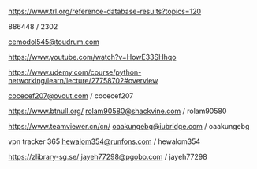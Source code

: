https://www.trl.org/reference-database-results?topics=120


886448 / 2302

cemodol545@toudrum.com

https://www.youtube.com/watch?v=HowE33SHhqo


https://www.udemy.com/course/python-networking/learn/lecture/27758702#overview

cocecef207@ovout.com / cocecef207

https://www.btnull.org/
rolam90580@shackvine.com / rolam90580


https://www.teamviewer.cn/cn/ oaakungebg@iubridge.com / oaakungebg


vpn tracker 365 hewalom354@runfons.com / hewalom354

https://zlibrary-sg.se/ jayeh77298@pgobo.com / jayeh77298
